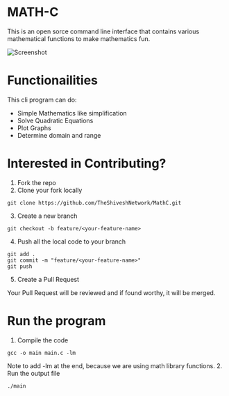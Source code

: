 # MATH-C
This is an open sorce command line interface that contains various mathematical functions to make mathematics fun.

![Screenshot](https://github.com/TheShiveshNetwork/MathC/assets/84664410/2a0a190f-92c2-4a10-bd1d-754e5cf874bc)

# Functionailities
This cli program can do:
- Simple Mathematics like simplification
- Solve Quadratic Equations
- Plot Graphs
- Determine domain and range

# Interested in Contributing?
1. Fork the repo
2. Clone your fork locally
```
git clone https://github.com/TheShiveshNetwork/MathC.git
```
3. Create a new branch
```
git checkout -b feature/<your-feature-name>
```
4. Push all the local code to your branch
```
git add .
git commit -m "feature/<your-feature-name>"
git push
```
5. Create a Pull Request

Your Pull Request will be reviewed and if found worthy, it will be merged.

# Run the program
1. Compile the code
```
gcc -o main main.c -lm
```
Note to add -lm at the end, because we are using math library functions.
2. Run the output file
```
./main
```
